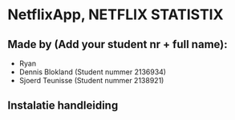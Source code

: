 # NetflixApp, NETFLIX STATISTIX


## Made by (Add your student nr + full name):
  * Ryan 
  * Dennis Blokland (Student nummer 2136934)
  * Sjoerd Teunisse (Student nummer 2138921)



## Instalatie handleiding
